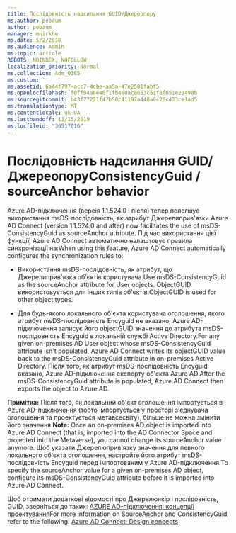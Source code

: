 ```yaml
---
title: Послідовність надсилання GUID/Джереопору
ms.author: pebaum
author: pebaum
manager: mnirkhe
ms.date: 5/2/2018
ms.audience: Admin
ms.topic: article
ROBOTS: NOINDEX, NOFOLLOW
localization_priority: Normal
ms.collection: Adm_O365
ms.custom: ''
ms.assetid: 6a44f797-acc7-4cbe-aa5a-47e2581fabf5
ms.openlocfilehash: f0ff94a8e46f1fb4e0ac8653c51f8f651e29498b
ms.sourcegitcommit: b43f77221f47b50c41197a448a9c26c423ce1ad5
ms.translationtype: MT
ms.contentlocale: uk-UA
ms.lasthandoff: 11/15/2019
ms.locfileid: "36517016"
---
```

# <a name="consistencyguid--sourceanchor-behavior"></a><span data-ttu-id="ece93-102">Послідовність надсилання GUID/Джереопору</span><span class="sxs-lookup"><span data-stu-id="ece93-102">ConsistencyGuid / sourceAnchor behavior</span></span>

<span data-ttu-id="ece93-103">Azure AD-підключення (версія 1.1.524.0 і після) тепер полегшує використання msDS-послідовність, як атрибут Джерелиприв'язки.</span><span class="sxs-lookup"><span data-stu-id="ece93-103">Azure AD Connect (version 1.1.524.0 and after) now facilitates the use of msDS-ConsistencyGuid as sourceAnchor attribute.</span></span> <span data-ttu-id="ece93-104">Під час використання цієї функції, Azure AD Connect автоматично налаштовує правила синхронізації на:</span><span class="sxs-lookup"><span data-stu-id="ece93-104">When using this feature, Azure AD Connect automatically configures the synchronization rules to:</span></span>
  
- <span data-ttu-id="ece93-105">Використання msDS-послідовність, як атрибут, що Джерелиприв'язка об'єктів користувача.</span><span class="sxs-lookup"><span data-stu-id="ece93-105">Use msDS-ConsistencyGuid as the sourceAnchor attribute for User objects.</span></span> <span data-ttu-id="ece93-106">ObjectGUID використовується для інших типів об'єктів.</span><span class="sxs-lookup"><span data-stu-id="ece93-106">ObjectGUID is used for other object types.</span></span>
    
- <span data-ttu-id="ece93-107">Для будь-якого локального об'єкта користувача оголошення, якого атрибут msDS-послідовність Encyguid не вказано, Azure AD-підключення записує його objectGUID значення до атрибута msDS-послідовність Encyguid в локальній службі Active Directory.</span><span class="sxs-lookup"><span data-stu-id="ece93-107">For any given on-premises AD User object whose msDS-ConsistencyGuid attribute isn't populated, Azure AD Connect writes its objectGUID value back to the msDS-ConsistencyGuid attribute in on-premises Active Directory.</span></span> <span data-ttu-id="ece93-108">Після того, як атрибут msDS-послідовність Encyguid вказано, Azure AD-підключення експорту об'єкта Azure AD.</span><span class="sxs-lookup"><span data-stu-id="ece93-108">After the msDS-ConsistencyGuid attribute is populated, Azure AD Connect then exports the object to Azure AD.</span></span>
    
 <span data-ttu-id="ece93-109">**Примітка:** Після того, як локальний об'єкт оголошення імпортується в Azure AD-підключення (тобто імпортується у просторі з'єднувача оголошення та проектується метавсесвіту), більше не можна змінити його значення.</span><span class="sxs-lookup"><span data-stu-id="ece93-109">**Note:** Once an on-premises AD object is imported into Azure AD Connect (that is, imported into the AD Connector Space and projected into the Metaverse), you cannot change its sourceAnchor value anymore.</span></span> <span data-ttu-id="ece93-110">Щоб указати Джерелюприв'язку значення для певного локального об'єкта оголошення, настройте його атрибут msDS-послідовність Encyguid перед імпортованим у Azure AD-підключення.</span><span class="sxs-lookup"><span data-stu-id="ece93-110">To specify the sourceAnchor value for a given on-premises AD object, configure its msDS-ConsistencyGuid attribute before it is imported into Azure AD Connect.</span></span> 
  
<span data-ttu-id="ece93-111">Щоб отримати додаткові відомості про Джерелюякір і послідовність, GUID, зверніться до таких: [AZURE AD-підключення: концепції проектування](https://docs.microsoft.com/azure/active-directory/connect/active-directory-aadconnect-design-concepts)</span><span class="sxs-lookup"><span data-stu-id="ece93-111">For more information on SourceAnchor and ConsistencyGuid, refer to the following: [Azure AD Connect: Design concepts](https://docs.microsoft.com/azure/active-directory/connect/active-directory-aadconnect-design-concepts)</span></span>
  


